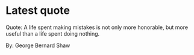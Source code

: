 # Latest quote 

Quote: A life spent making mistakes is not only more honorable, but more useful than a life spent doing nothing. 

By: George Bernard Shaw